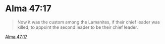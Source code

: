 # Alma 47:17

> Now it was the custom among the Lamanites, if their chief leader was killed, to appoint the second leader to be their chief leader.

[Alma 47:17](https://www.churchofjesuschrist.org/study/scriptures/bofm/alma/47?lang=eng&id=p17#p17)


